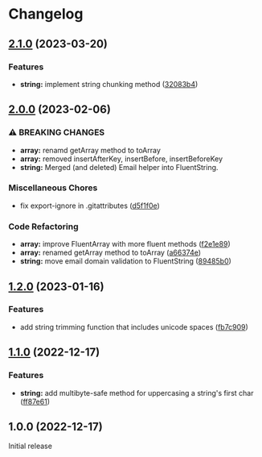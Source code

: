 # Changelog

## [2.1.0](https://github.com/DataLinx/php-utils/compare/v2.0.0...v2.1.0) (2023-03-20)


### Features

* **string:** implement string chunking method ([32083b4](https://github.com/DataLinx/php-utils/commit/32083b45a524c915f8a59f679544c420bcbfd49c))

## [2.0.0](https://github.com/DataLinx/php-utils/compare/v1.2.0...v2.0.0) (2023-02-06)


### ⚠ BREAKING CHANGES

* **array:** renamd getArray method to toArray
* **array:** removed insertAfterKey, insertBefore, insertBeforeKey
* **string:** Merged (and deleted) Email helper into FluentString.

### Miscellaneous Chores

* fix export-ignore in .gitattributes ([d5f1f0e](https://github.com/DataLinx/php-utils/commit/d5f1f0e0cfa02cfe6d042b8003c083b6903b58fe))


### Code Refactoring

* **array:** improve FluentArray with more fluent methods ([f2e1e89](https://github.com/DataLinx/php-utils/commit/f2e1e8924a626978c5e7f84797e9c642860f4565))
* **array:** renamed getArray method to toArray ([a66374e](https://github.com/DataLinx/php-utils/commit/a66374e30c64bb959a63d18159dc4f186948c7aa))
* **string:** move email domain validation to FluentString ([89485b0](https://github.com/DataLinx/php-utils/commit/89485b037367686f6086c7ecff1abb75f592999d))

## [1.2.0](https://github.com/DataLinx/php-utils/compare/v1.1.0...v1.2.0) (2023-01-16)


### Features

* add string trimming function that includes unicode spaces ([fb7c909](https://github.com/DataLinx/php-utils/commit/fb7c90952f5e56055ec74272699f1456cbf35998))

## [1.1.0](https://github.com/DataLinx/php-utils/compare/v1.0.0...v1.1.0) (2022-12-17)


### Features

* **string:** add multibyte-safe method for uppercasing a string's first char ([ff87e61](https://github.com/DataLinx/php-utils/commit/ff87e61a88127edde2af2aff42eecc3b521d0f84))

## 1.0.0 (2022-12-17)

Initial release
